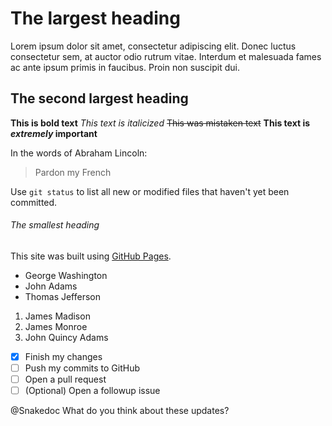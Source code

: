 # The largest heading

Lorem ipsum dolor sit amet, consectetur adipiscing elit. Donec luctus consectetur sem, at auctor odio rutrum vitae. Interdum et malesuada fames ac ante ipsum primis in faucibus. Proin non suscipit dui.

## The second largest heading
**This is bold text**
*This text is italicized*
~~This was mistaken text~~
**This text is _extremely_ important**

In the words of Abraham Lincoln:

> Pardon my French

Use `git status` to list all new or modified files that haven't yet been committed.

###### The smallest heading

This site was built using [GitHub Pages](https://pages.github.com/).

- George Washington
- John Adams
- Thomas Jefferson

1. James Madison
2. James Monroe
3. John Quincy Adams

- [x] Finish my changes
- [ ] Push my commits to GitHub
- [ ] Open a pull request
- [ ] \(Optional) Open a followup issue

@Snakedoc What do you think about these updates?
